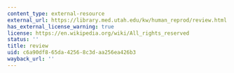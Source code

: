 ```yaml
---
content_type: external-resource
external_url: https://library.med.utah.edu/kw/human_reprod/review.html
has_external_license_warning: true
license: https://en.wikipedia.org/wiki/All_rights_reserved
status: ''
title: review
uid: c6a90df8-65da-4256-8c3d-aa256ea426b3
wayback_url: ''
---
```

